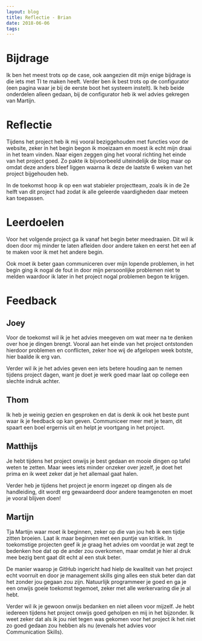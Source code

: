 ```yaml
---
layout: blog
title: Reflectie - Brian
date: 2018-06-06
tags:
---
```


# Bijdrage
Ik ben het meest trots op de case, ook aangezien dit mijn enige bijdrage is die iets met TI te maken heeft. Verder ben ik best trots op de configurator (een pagina waar je bij de eerste boot het systeem instelt). Ik heb beide onderdelen alleen gedaan, bij de configurator heb ik wel advies gekregen van Martijn.

# Reflectie
Tijdens het project heb ik mij vooral beziggehouden met functies voor de website, zeker in het begin begon ik moeizaam en moest ik echt mijn draai in het team vinden. Naar eigen zeggen ging het vooral richting het einde van het project goed. Zo pakte ik bijvoorbeeld uiteindelijk de blog maar op omdat deze anders bleef liggen waarna ik deze de laatste 6 weken van het project bijgehouden heb.

In de toekomst hoop ik op een wat stabieler projectteam, zoals ik in de 2e helft van dit project had zodat ik alle geleerde vaardigheden daar meteen kan toepassen.

# Leerdoelen
Voor het volgende project ga ik vanaf het begin beter meedraaien. Dit wil ik doen door mij minder te laten afleiden door andere taken en eerst het een af te maken voor ik met het andere begin.

Ook moet ik beter gaan communiceren over mijn lopende problemen, in het begin ging ik nogal de fout in door mijn persoonlijke problemen niet te melden waardoor ik later in het project nogal problemen begon te krijgen.

# Feedback
## Joey
Voor de toekomst wil ik je het advies meegeven om wat meer na te denken over hoe je dingen brengt. Vooral aan het einde van het project ontstonden hierdoor problemen en conflicten, zeker hoe wij de afgelopen week botste, hier baalde ik erg van.

Verder wil ik je het advies geven een iets betere houding aan te nemen tijdens project dagen, want je doet je werk goed maar laat op college een slechte indruk achter.

## Thom
Ik heb je weinig gezien en gesproken en dat is denk ik ook het beste punt waar ik je feedback op kan geven. Communiceer meer met je team, dit spaart een boel ergernis uit en helpt je voortgang in het project.

## Matthijs
Je hebt tijdens het project onwijs je best gedaan en mooie dingen op tafel weten te zetten. Maar wees iets minder onzeker over jezelf, je doet het prima en ik weet zeker dat je het allemaal gaat halen.

Verder heb je tijdens het project je enorm ingezet op dingen als de handleiding, dit wordt erg gewaardeerd door andere teamgenoten en moet je vooral blijven doen!

## Martijn
Tja Martijn waar moet ik beginnen, zeker op die van jou heb ik een tijdje zitten broeien.
Laat ik maar beginnen met een puntje van kritiek. In toekomstige projecten geef ik je graag het advies om voordat je wat zegt te bedenken hoe dat op de ander zou overkomen, maar omdat je hier al druk mee bezig bent gaat dit echt al een stuk beter.

De manier waarop je GitHub ingericht had hielp de kwaliteit van het project echt voorruit en door je management skills ging alles een stuk beter dan dat het zonder jou gegaan zou zijn.
Natuurlijk programmeer je goed en ga je een onwijs goeie toekomst tegemoet, zeker met alle werkervaring die je al hebt.

Verder wil ik je gewoon onwijs bedanken en niet alleen voor mijzelf. Je hebt iedereen tijdens het project onwijs goed geholpen en mij in het bijzonder. Ik weet zeker dat als ik jou niet tegen was gekomen voor het project ik het niet zo goed gedaan zou hebben als nu (evenals het advies voor Communication Skills).
